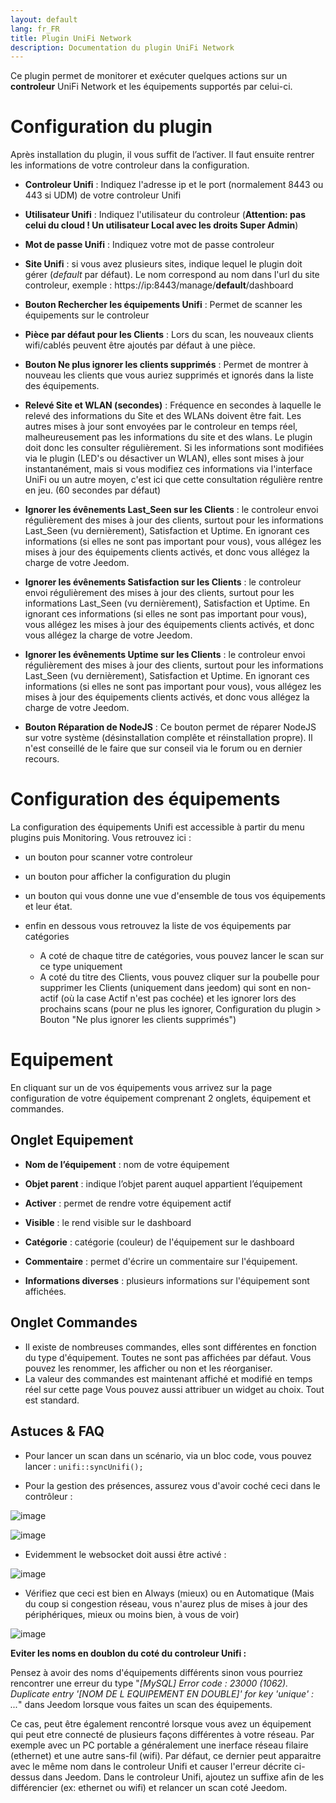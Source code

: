 ```yaml
---
layout: default
lang: fr_FR
title: Plugin UniFi Network
description: Documentation du plugin UniFi Network
---
```


Ce plugin permet de monitorer et exécuter quelques actions sur un **controleur** UniFi Network et les équipements supportés par celui-ci.


Configuration du plugin 
=======================

Après installation du plugin, il vous suffit de l’activer. Il faut ensuite rentrer les informations de votre controleur dans la configuration.

-   **Controleur Unifi** : Indiquez l'adresse ip et le port (normalement 8443 ou 443 si UDM) de votre controleur Unifi
-   **Utilisateur Unifi** : Indiquez l'utilisateur du controleur (**Attention: pas celui du cloud ! Un utilisateur Local avec les droits Super Admin**)
-   **Mot de passe Unifi** : Indiquez votre mot de passe controleur
-   **Site Unifi** : si vous avez plusieurs sites, indique lequel le plugin doit gérer (*default* par défaut). Le nom correspond au nom dans l'url du site controleur, exemple : https://ip:8443/manage/**default**/dashboard
-   **Bouton Rechercher les équipements Unifi** : Permet de scanner les équipements sur le controleur

-   **Pièce par défaut pour les Clients** : Lors du scan, les nouveaux clients wifi/cablés peuvent être ajoutés par défaut à une pièce.
-   **Bouton Ne plus ignorer les clients supprimés** : Permet de montrer à nouveau les clients que vous auriez supprimés et ignorés dans la liste des équipements.
-   **Relevé Site et WLAN (secondes)** : Fréquence en secondes à laquelle le relevé des informations du Site et des WLANs doivent être fait.  Les autres mises à jour sont envoyées par le controleur en temps réel, malheureusement pas les informations du site et des wlans. Le plugin doit donc les consulter régulièrement.  Si les informations sont modifiées via le plugin (LED's ou désactiver un WLAN), elles sont mises à jour instantanément, mais si vous modifiez ces informations via l'interface UniFi ou un autre moyen, c'est ici que cette consultation régulière rentre en jeu. (60 secondes par défaut)

-   **Ignorer les évênements Last_Seen sur les Clients** : le controleur envoi régulièrement des mises à jour des clients, surtout pour les informations Last_Seen (vu dernièrement), Satisfaction et Uptime. En ignorant ces informations (si elles ne sont pas important pour vous), vous allégez les mises à jour des équipements clients activés, et donc vous allégez la charge de votre Jeedom.

-   **Ignorer les évênements Satisfaction sur les Clients** : le controleur envoi régulièrement des mises à jour des clients, surtout pour les informations Last_Seen (vu dernièrement), Satisfaction et Uptime. En ignorant ces informations (si elles ne sont pas important pour vous), vous allégez les mises à jour des équipements clients activés, et donc vous allégez la charge de votre Jeedom.

-   **Ignorer les évênements Uptime sur les Clients** : le controleur envoi régulièrement des mises à jour des clients, surtout pour les informations Last_Seen (vu dernièrement), Satisfaction et Uptime. En ignorant ces informations (si elles ne sont pas important pour vous), vous allégez les mises à jour des équipements clients activés, et donc vous allégez la charge de votre Jeedom.

-   **Bouton Réparation de NodeJS** : Ce bouton permet de réparer NodeJS sur votre système (désinstallation complête et réinstallation propre). Il n'est conseillé de le faire que sur conseil via le forum ou en dernier recours.

Configuration des équipements 
=============================

La configuration des équipements Unifi est accessible à partir du menu
plugins puis Monitoring. Vous retrouvez ici :

-   un bouton pour scanner votre controleur

-   un bouton pour afficher la configuration du plugin

-   un bouton qui vous donne une vue d'ensemble de tous vos équipements et leur état.

-   enfin en dessous vous retrouvez la liste de vos équipements par catégories
    -   A coté de chaque titre de catégories, vous pouvez lancer le scan sur ce type uniquement
    -   A coté du titre des Clients, vous pouvez cliquer sur la poubelle pour supprimer les Clients (uniquement dans jeedom) qui sont en non-actif (où la case Actif n'est pas cochée) et les ignorer lors des prochains scans (pour ne plus les ignorer, Configuration du plugin > Bouton "Ne plus ignorer les clients supprimés")


Equipement
==========

En cliquant sur un de vos équipements vous arrivez sur la page
configuration de votre équipement comprenant 2 onglets, équipement et
commandes.

Onglet Equipement
-----------------

-   **Nom de l’équipement** : nom de votre équipement

-   **Objet parent** : indique l’objet parent auquel appartient
    l’équipement

-   **Activer** : permet de rendre votre équipement actif

-   **Visible** : le rend visible sur le dashboard

-   **Catégorie** : catégorie (couleur) de l'équipement sur le dashboard

-   **Commentaire** : permet d'écrire un commentaire sur l'équipement.

-   **Informations diverses** : plusieurs informations sur l'équipement sont affichées.


Onglet Commandes
----------------

-   Il existe de nombreuses commandes, elles sont différentes en fonction du type d'équipement. Toutes ne sont pas affichées par défaut. Vous pouvez les renommer, les afficher ou non et les réorganiser. 
-   La valeur des commandes est maintenant affiché et modifié en temps réel sur cette page
Vous pouvez aussi attribuer un widget au choix. Tout est standard.

Astuces & FAQ
------
-   Pour lancer un scan dans un scénario, via un bloc code, vous pouvez lancer : `unifi::syncUnifi();`

-   Pour la gestion des présences, assurez vous d'avoir coché ceci dans le contrôleur :

![image](https://user-images.githubusercontent.com/28622481/134291583-68965409-aa72-4086-9843-495b4e932c30.png)

![image](https://user-images.githubusercontent.com/28622481/154662386-d4d016c6-470f-4221-846d-12f7d70ee768.png)

-   Evidemment le websocket doit aussi être activé :

![image](https://user-images.githubusercontent.com/28622481/134291867-30121590-035f-454a-a42f-421e8f57b9b3.png)

-   Vérifiez que ceci est bien en Always (mieux) ou en Automatique (Mais du coup si congestion réseau, vous n'aurez plus de mises à jour des périphériques, mieux ou moins bien, à vous de voir)

![image](https://user-images.githubusercontent.com/28622481/223777175-2f60b743-ee66-4025-a946-d15d1b1611b6.png)

**Eviter les noms en doublon du coté du controleur Unifi :**

Pensez à avoir des noms d'équipements différents sinon vous pourriez rencontrer une erreur du type "_[MySQL] Error code : 23000 (1062). Duplicate entry '[NOM DE L EQUIPEMENT EN DOUBLE]' for key 'unique' : ..._" dans Jeedom lorsque vous faites un scan des équipements. 

Ce cas, peut être également rencontré lorsque vous avez un équipement qui peut etre connecté de plusieurs façons différentes à votre réseau.
Par exemple avec un PC portable a généralement une inerface réseau filaire (ethernet) et une autre sans-fil (wifi). Par défaut, ce dernier peut apparaitre avec le même nom dans le controleur Unifi et causer l'erreur décrite ci-dessus dans Jeedom.
Dans le controleur Unifi, ajoutez un suffixe afin de les différencier (ex: ethernet ou wifi) et relancer un scan coté Jeedom.
